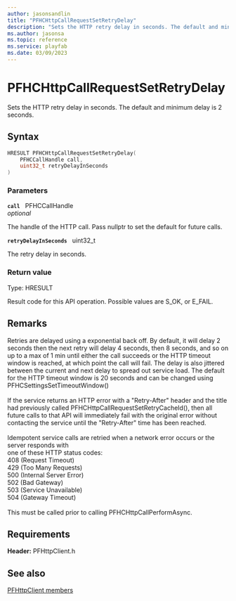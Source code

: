 ```yaml
---
author: jasonsandlin
title: "PFHCHttpCallRequestSetRetryDelay"
description: "Sets the HTTP retry delay in seconds. The default and minimum delay is 2 seconds."
ms.author: jasonsa
ms.topic: reference
ms.service: playfab
ms.date: 03/09/2023
---
```


# PFHCHttpCallRequestSetRetryDelay  

Sets the HTTP retry delay in seconds. The default and minimum delay is 2 seconds.  

## Syntax  
  
```cpp
HRESULT PFHCHttpCallRequestSetRetryDelay(  
    PFHCCallHandle call,  
    uint32_t retryDelayInSeconds  
)  
```  
  
### Parameters  
  
**`call`** &nbsp; PFHCCallHandle  
*optional*  
  
The handle of the HTTP call. Pass nullptr to set the default for future calls.  
  
**`retryDelayInSeconds`** &nbsp; uint32_t  
  
The retry delay in seconds.  
  
  
### Return value
Type: HRESULT
  
Result code for this API operation. Possible values are S_OK, or E_FAIL.
  
## Remarks  
  
Retries are delayed using a exponential back off. By default, it will delay 2 seconds then the next retry will delay 4 seconds, then 8 seconds, and so on up to a max of 1 min until either the call succeeds or the HTTP timeout window is reached, at which point the call will fail. The delay is also jittered between the current and next delay to spread out service load. The default for the HTTP timeout window is 20 seconds and can be changed using PFHCSettingsSetTimeoutWindow()<br /><br /> If the service returns an HTTP error with a "Retry-After" header and the title had previously called PFHCHttpCallRequestSetRetryCacheId(), then all future calls to that API will immediately fail with the original error without contacting the service until the "Retry-After" time has been reached.<br /><br /> Idempotent service calls are retried when a network error occurs or the server responds with<br /> one of these HTTP status codes:<br /> 408 (Request Timeout)<br /> 429 (Too Many Requests)<br /> 500 (Internal Server Error)<br /> 502 (Bad Gateway)<br /> 503 (Service Unavailable)<br /> 504 (Gateway Timeout)<br /><br /> This must be called prior to calling PFHCHttpCallPerformAsync.
  
## Requirements  
  
**Header:** PFHttpClient.h
  
## See also  
[PFHttpClient members](../pfhttpclient_members.md)  

  
  
